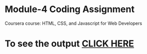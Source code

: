 

# Module-4 Coding Assignment

Coursera course: HTML, CSS, and Javascript for Web Developers

# To see the output [CLICK HERE](https://aniket22-dev.github.io/CourseEra-Assignments/module-4/index.html)


